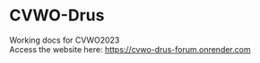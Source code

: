 # CVWO-Drus
Working docs for CVWO2023 <br>
Access the website here: https://cvwo-drus-forum.onrender.com

